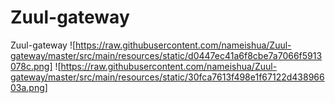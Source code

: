 # Zuul-gateway
Zuul-gateway
![https://raw.githubusercontent.com/nameishua/Zuul-gateway/master/src/main/resources/static/d0447ec41a6f8cbe7a7066f5913078c.png]
![https://raw.githubusercontent.com/nameishua/Zuul-gateway/master/src/main/resources/static/30fca7613f498e1f67122d43896603a.png]
 
 